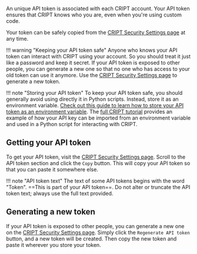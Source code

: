An unique API token is associated with each CRIPT account. 
Your API token ensures that CRIPT knows who you are, even when
you're using custom code. 

Your token can be safely copied from the
<a href="https://criptapp.org/security/" target="_blank">CRIPT Security Settings page</a>
at any time.

!!! warning "Keeping your API token safe"
    Anyone who knows your API token can interact with CRIPT using your account. So you should treat it just like a password and keep it secret. If your API token is exposed to other people, you can generate a new one so that no one who has access to your old token can use it anymore. Use the
    <a href="https://criptapp.org/security/" target="_blank">CRIPT Security Settings page</a>
    to generate a new token.

!!! note "Storing your API token"
    To keep your API token safe, you should generally avoid using directly it
    in Python scripts. Instead, store it as an environment variable.
    <a href="https://gargankush.medium.com/storing-api-keys-as-environmental-variable-for-windows-linux-and-mac-and-accessing-it-through-974ba7c5109f" target="_blank">Check out this guide to learn how to store your API token as an environment variable</a>. The <a href="../full_tutorial.md" target="_blank">full CRIPT tutorial</a> provides an example of how your API key can be imported from an environment variable and used in a Python script
    for interacting with CRIPT.

## Getting your API token

To get your API token, visit the <a href="https://criptapp.org/security/" target="_blank">CRIPT Security Settings page</a>. Scroll to the API token section and click the `Copy` button. This will copy your API token so that you can paste it somewhere else.

!!! note "API token text"
    The text of some API tokens begins with the word "Token". ==This is part of your API token==. Do not alter or truncate the API token text; always use the full text provided.

## Generating a new token

 If your API token is exposed to other people, you can generate a new one on the
    <a href="https://criptapp.org/security/" target="_blank">CRIPT Security Settings page</a>. Simply click the `Regenerate API token` button, and a new token will be created. Then copy the new token and paste it wherever you store your token.
